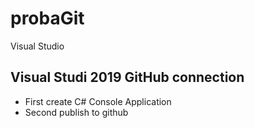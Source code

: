 # probaGit
Visual Studio 


## Visual Studi 2019 GitHub connection
- First create C# Console Application
- Second publish to github
